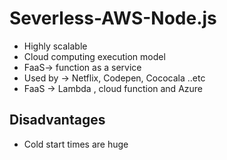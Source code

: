 # Severless-AWS-Node.js

* Highly scalable
* Cloud computing execution model 
* FaaS-> function as a service 
* Used by ->  Netflix, Codepen, Cococala ..etc 
* FaaS ->  Lambda , cloud function and Azure 

## Disadvantages
* Cold start times are huge 




